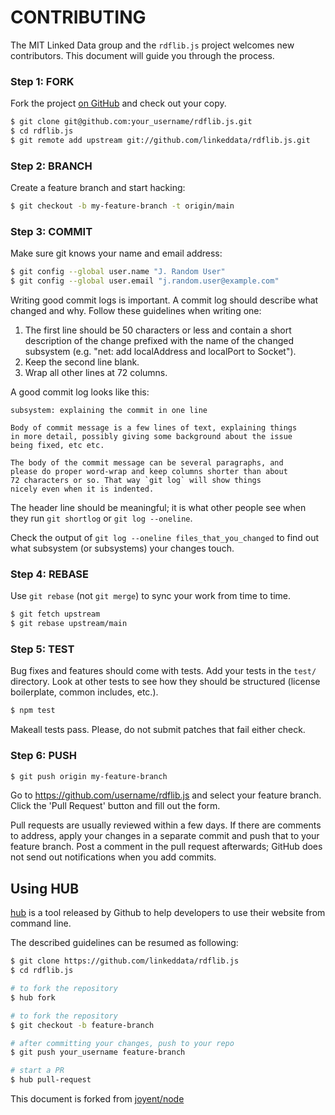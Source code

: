 # CONTRIBUTING

The MIT Linked Data group and the `rdflib.js` project welcomes new contributors. This document will guide you
through the process.

### Step 1: FORK

Fork the project [on GitHub](https://github.com/linkeddata/rdflib.js) and check out
your copy.

```sh
$ git clone git@github.com:your_username/rdflib.js.git
$ cd rdflib.js
$ git remote add upstream git://github.com/linkeddata/rdflib.js.git
```


### Step 2: BRANCH

Create a feature branch and start hacking:

```sh
$ git checkout -b my-feature-branch -t origin/main
```


### Step 3: COMMIT

Make sure git knows your name and email address:

```sh
$ git config --global user.name "J. Random User"
$ git config --global user.email "j.random.user@example.com"
```

Writing good commit logs is important.  A commit log should describe what
changed and why.  Follow these guidelines when writing one:

1. The first line should be 50 characters or less and contain a short
   description of the change prefixed with the name of the changed
   subsystem (e.g. "net: add localAddress and localPort to Socket").
2. Keep the second line blank.
3. Wrap all other lines at 72 columns.

A good commit log looks like this:

```
subsystem: explaining the commit in one line

Body of commit message is a few lines of text, explaining things
in more detail, possibly giving some background about the issue
being fixed, etc etc.

The body of the commit message can be several paragraphs, and
please do proper word-wrap and keep columns shorter than about
72 characters or so. That way `git log` will show things
nicely even when it is indented.
```

The header line should be meaningful; it is what other people see when they
run `git shortlog` or `git log --oneline`.

Check the output of `git log --oneline files_that_you_changed` to find out
what subsystem (or subsystems) your changes touch.


### Step 4: REBASE

Use `git rebase` (not `git merge`) to sync your work from time to time.

```sh
$ git fetch upstream
$ git rebase upstream/main
```


### Step 5: TEST

Bug fixes and features should come with tests.  Add your tests in the
`test/` directory.  Look at other tests to see how they should be
structured (license boilerplate, common includes, etc.).

```sh
$ npm test
```

Makeall tests pass.  Please, do not submit patches that fail either check.


### Step 6: PUSH

```sh
$ git push origin my-feature-branch
```

Go to https://github.com/username/rdflib.js and select your feature branch.  Click
the 'Pull Request' button and fill out the form.

Pull requests are usually reviewed within a few days.  If there are comments
to address, apply your changes in a separate commit and push that to your
feature branch.  Post a comment in the pull request afterwards; GitHub does
not send out notifications when you add commits.

## Using HUB

[hub](https://hub.github.com/) is a tool released by Github to help developers to use their website from command line.

The described guidelines can be resumed as following:

```bash
$ git clone https://github.com/linkeddata/rdflib.js
$ cd rdflib.js

# to fork the repository
$ hub fork

# to fork the repository
$ git checkout -b feature-branch

# after committing your changes, push to your repo
$ git push your_username feature-branch

# start a PR
$ hub pull-request
```

This document is forked from [joyent/node](https://github.com/joyent/node/blob/master/CONTRIBUTING.md)


[issue tracker]: https://github.com/linkeddata/rdflib.js/issues
